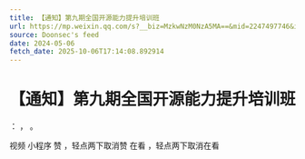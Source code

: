 ```yaml
---
title: 【通知】第九期全国开源能力提升培训班
url: https://mp.weixin.qq.com/s?__biz=MzkwNzM0NzA5MA==&mid=2247497746&idx=1&sn=3e5482238fef22e4f4df3be552bb0d67
source: Doonsec's feed
date: 2024-05-06
fetch_date: 2025-10-06T17:14:08.892914
---
```


# 【通知】第九期全国开源能力提升培训班

：
，
。

视频
小程序
赞
，轻点两下取消赞
在看
，轻点两下取消在看